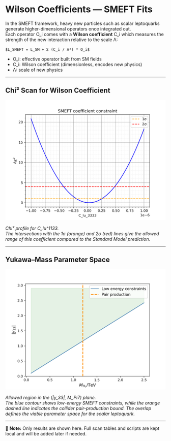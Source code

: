 # Wilson Coefficients — SMEFT Fits

In the SMEFT framework, heavy new particles such as scalar leptoquarks generate
higher-dimensional operators once integrated out.  
Each operator O_i comes with a **Wilson coefficient** C_i which measures
the strength of the new interaction relative to the scale Λ:

    $L_SMEFT = L_SM + Σ (C_i / Λ²) * O_i$

- O_i: effective operator built from SM fields  
- C_i: Wilson coefficient (dimensionless, encodes new physics)  
- Λ: scale of new physics  

---

## Chi² Scan for Wilson Coefficient

![C_lu_1133](Plots/C_lu_3333.png)

*Chi² profile for C_lu^1133.  
The intersections with the 1σ (orange) and 2σ (red) lines give the allowed range
of this coefficient compared to the Standard Model prediction.*

---

## Yukawa–Mass Parameter Space

![y33_vs_mass](Plots/C_lu_3333_yukawa.png)

*Allowed region in the (|y_33|, M_Pi7) plane.  
The blue contour shows low-energy SMEFT constraints, while the orange dashed
line indicates the collider pair-production bound. The overlap defines the
viable parameter space for the scalar leptoquark.*

---

📌 **Note:** Only results are shown here. Full scan tables and scripts are
kept local and will be added later if needed.
